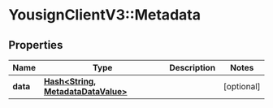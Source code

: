 # YousignClientV3::Metadata

## Properties
Name | Type | Description | Notes
------------ | ------------- | ------------- | -------------
**data** | [**Hash&lt;String, MetadataDataValue&gt;**](MetadataDataValue.md) |  | [optional] 

